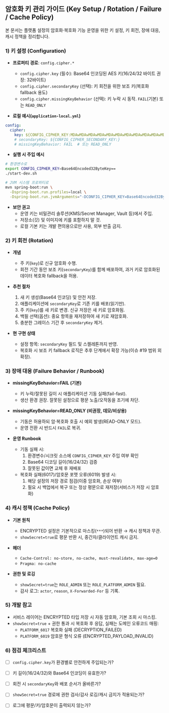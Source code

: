 ## 암호화 키 관리 가이드 (Key Setup / Rotation / Failure / Cache Policy)

본 문서는 플랫폼 설정의 암호화·복호화 기능 운영을 위한 키 설정, 키 회전, 장애 대응, 캐시 정책을 정리합니다.

### 1) 키 설정 (Configuration)
- **프로퍼티 경로**: `config.cipher.*`
  - `config.cipher.key` (필수): Base64 인코딩된 AES 키(16/24/32 바이트 권장: 32바이트)
  - `config.cipher.secondaryKey` (선택): 키 회전을 위한 보조 키(복호화 fallback 용도)
  - `config.cipher.missingKeyBehavior` (선택): 키 누락 시 동작. `FAIL`(기본) 또는 `READ_ONLY`

- **로컬 예시(`application-local.yml`)**
```yaml
config:
  cipher:
    key: ${CONFIG_CIPHER_KEY:MDAwMDAwMDAwMDAwMDAwMDAwMDAwMDAwMDAwMDAwMDA=}
    # secondaryKey: ${CONFIG_CIPHER_SECONDARY_KEY:}
    # missingKeyBehavior: FAIL  # 또는 READ_ONLY
```

- **실행 시 주입 예시**
```bash
# 환경변수로
export CONFIG_CIPHER_KEY=Base64Encoded32ByteKey==
./start-dev.sh

# JVM 시스템 프로퍼티로
mvn spring-boot:run \
  -Dspring-boot.run.profiles=local \
  -Dspring-boot.run.jvmArguments="-DCONFIG_CIPHER_KEY=Base64Encoded32ByteKey=="
```

- **보안 권고**
  - 운영 키는 비밀관리 솔루션(KMS/Secret Manager, Vault 등)에서 주입.
  - 저장소(깃) 및 이미지에 키를 포함하지 말 것.
  - 로컬 기본 키는 개발 편의용으로만 사용, 외부 반출 금지.

### 2) 키 회전 (Rotation)
- **개념**
  - 주 키(`key`)로 신규 암호화 수행.
  - 회전 기간 동안 보조 키(`secondaryKey`)를 함께 배포하여, 과거 키로 암호화된 데이터 복호화 fallback을 허용.

- **추천 절차**
  1. 새 키 생성(Base64 인코딩) 및 안전 저장.
  2. 애플리케이션에 `secondaryKey`로 기존 키를 배포(읽기만).
  3. 주 키(`key`)를 새 키로 변경. 신규 저장은 새 키로 암호화됨.
  4. 백필 선택(옵션): 중요 항목을 재저장하여 새 키로 재암호화.
  5. 충분한 그레이스 기간 후 `secondaryKey` 제거.

- **현 구현 상태**
  - 설정 항목: `secondaryKey` 필드 및 스켈레톤까지 반영.
  - 복호화 시 보조 키 fallback 로직은 추후 단계에서 확장 가능(이슈 #19 범위 외 확장).

### 3) 장애 대응 (Failure Behavior / Runbook)
- **missingKeyBehavior=FAIL (기본)**
  - 키 누락/잘못된 길이 시 애플리케이션 기동 실패(fail-fast).
  - 생산 환경 권장. 잘못된 설정으로 평문 노출/오작동을 조기에 차단.

- **missingKeyBehavior=READ_ONLY (비권장, 데모/비상용)**
  - 기동은 허용하되 암·복호화 호출 시 예외 발생(READ-ONLY 모드).
  - 운영 전환 시 반드시 `FAIL`로 복귀.

- **운영 Runbook**
  - 기동 실패 시:
    1) 환경변수/시크릿 소스에 `CONFIG_CIPHER_KEY` 주입 여부 확인
    2) Base64 디코딩 길이(16/24/32) 검증
    3) 잘못된 값이면 교체 후 재배포
  - 복호화 실패(6017)/암호문 포맷 오류(6019) 발생 시:
    1) 해당 설정의 저장 경로 점검(이중 암호화, 손상 여부)
    2) 필요 시 백업에서 복구 또는 정상 평문으로 재저장(서비스가 저장 시 암호화)

### 4) 캐시 정책 (Cache Policy)
- **기본 원칙**
  - ENCRYPTED 설정은 기본적으로 마스킹(`***`)되어 반환 → 캐시 정책과 무관.
  - `showSecret=true`로 평문 반환 시, 중간자/클라이언트 캐시 금지.

- **헤더**
  - `Cache-Control: no-store, no-cache, must-revalidate, max-age=0`
  - `Pragma: no-cache`

- **권한 및 로깅**
  - `showSecret=true`는 `ROLE_ADMIN` 또는 `ROLE_PLATFORM_ADMIN` 필요.
  - 감사 로그: `actor`, `reason`, `X-Forwarded-For` 등 기록.

### 5) 개발 참고
- 서비스 레이어는 ENCRYPTED 타입 저장 시 자동 암호화, 기본 조회 시 마스킹.
- `showSecret=true` + 권한 통과 시 복호화 후 응답, 실패는 도메인 오류코드 매핑:
  - `PLATFORM_6017` 복호화 실패 (DECRYPTION_FAILED)
  - `PLATFORM_6019` 암호문 형식 오류 (ENCRYPTED_PAYLOAD_INVALID)

### 6) 점검 체크리스트
- [ ] `config.cipher.key`가 환경별로 안전하게 주입되는가?
- [ ] 키 길이(16/24/32)와 Base64 인코딩이 유효한가?
- [ ] 회전 시 `secondaryKey`와 배포 순서가 올바른가?
- [ ] `showSecret=true` 경로에 권한 검사/감사 로깅/캐시 금지가 적용되는가?
- [ ] 로그에 평문/키/암호문이 출력되지 않는가?


